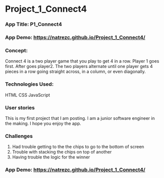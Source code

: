 # Project_1_Connect4
### App Title: P1_Connect4
### App Demo: https://natrezc.github.io/Project_1_Connect4/
### Concept:
Connect 4 is a two player game that you play to get 4 in a row. Player 1 goes first. After goes player2. The two players alternate until one player gets 4 pieces in a row going straight across, in a column, or even diagonally.

### Technologies Used:
HTML
CSS
JavaScript



### User stories
This is my first project that I am posting. I am a junior software engineer in the making. I hope you enjoy the app.

### Challenges
1. Had trouble getting to the the chips to go to the bottom of screen 
2. Trouble with stacking the chips on top of another
3. Having trouble the logic for the winner

### App Demo: https://natrezc.github.io/Project_1_Connect4/